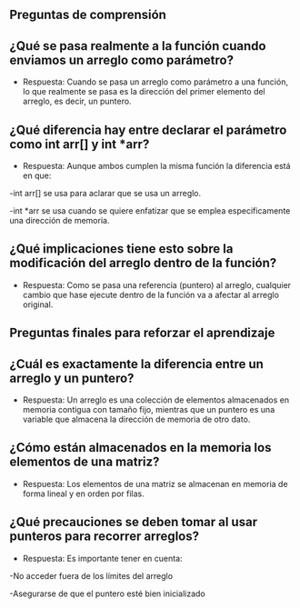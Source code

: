 
## Preguntas de comprensión

## ¿Qué se pasa realmente a la función cuando enviamos un arreglo como parámetro?

- Respuesta: Cuando se pasa un arreglo como parámetro a una función, lo que realmente se pasa es la dirección del primer elemento del arreglo, es decir, un puntero.

## ¿Qué diferencia hay entre declarar el parámetro como int arr[] y int *arr?

- Respuesta: Aunque ambos cumplen la misma función la diferencia está en que:

 -int arr[] se usa para aclarar que se usa un arreglo.

 -int *arr se usa cuando se quiere enfatizar que se emplea especificamente una dirección de memoria.


## ¿Qué implicaciones tiene esto sobre la modificación del arreglo dentro de la función?

- Respuesta: Como se pasa una referencia (puntero) al arreglo, cualquier cambio que hase ejecute dentro de la función va a afectar al arreglo original.


## Preguntas finales para reforzar el aprendizaje

## ¿Cuál es exactamente la diferencia entre un arreglo y un puntero?

- Respuesta: Un arreglo es una colección de elementos almacenados en memoria contigua con tamaño fijo, mientras que un puntero es una variable que almacena la dirección de memoria de otro dato.

## ¿Cómo están almacenados en la memoria los elementos de una matriz?

- Respuesta: Los elementos de una matriz se almacenan en memoria de forma lineal y en orden por filas.

## ¿Qué precauciones se deben tomar al usar punteros para recorrer arreglos?

- Respuesta: Es importante tener en cuenta:

-No acceder fuera de los límites del arreglo

-Asegurarse de que el puntero esté bien inicializado

